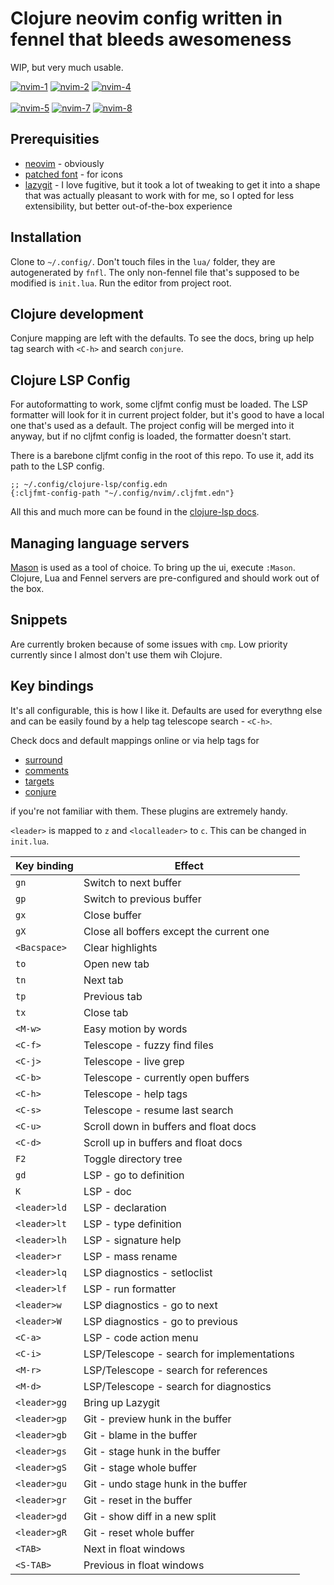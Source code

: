 # Clojure neovim config written in fennel that bleeds awesomeness #

WIP, but very much usable.

<a href="https://postimg.cc/JGc10Sbh" target="_blank"><img src="https://i.postimg.cc/JGc10Sbh/nvim-1.png" alt="nvim-1"/></a> <a href="https://postimg.cc/WDtj93xD" target="_blank"><img src="https://i.postimg.cc/WDtj93xD/nvim-2.png" alt="nvim-2"/></a> <a href="https://postimg.cc/bGMP4Pjm" target="_blank"><img src="https://i.postimg.cc/bGMP4Pjm/nvim-4.png" alt="nvim-4"/></a><br/><br/>
<a href="https://postimg.cc/2LdfqBLt" target="_blank"><img src="https://i.postimg.cc/2LdfqBLt/nvim-5.png" alt="nvim-5"/></a> <a href="https://postimg.cc/v40bL92F" target="_blank"><img src="https://i.postimg.cc/Bt237R7C/nvim-7.png" alt="nvim-7"/></a> <a href="https://postimg.cc/BLK30zS4" target="_blank"><img src="https://i.postimg.cc/BLK30zS4/nvim-8.png" alt="nvim-8"/> </a> 

## Prerequisities ##

* [neovim](https://github.com/neovim/neovim) - obviously
* [patched font](https://github.com/ryanoasis/nerd-fonts) - for icons
* [lazygit](https://github.com/jesseduffield/lazygit) - I love fugitive, but it took a lot of tweaking to get it into a shape that was actually pleasant to work with for me, so I opted for less extensibility, but better out-of-the-box experience

## Installation ##

Clone to `~/.config/`. Don't touch files in the `lua/` folder, they are autogenerated by `fnfl`. The only non-fennel file that's supposed to be modified is `init.lua`.
Run the editor from project root.

## Clojure development ##

Conjure mapping are left with the defaults. To see the docs, bring up help tag search with `<C-h>` and search `conjure`.

## Clojure LSP Config ##

For autoformatting to work, some cljfmt config must be loaded. The LSP formatter will look for it in current project folder, but it's good to have a local one that's used as a default. The project config will be merged into it anyway, but if no cljfmt config is loaded, the formatter doesn't start.

There is a barebone cljfmt config in the root of this repo. To use it, add its path to the LSP config.

```edn
;; ~/.config/clojure-lsp/config.edn
{:cljfmt-config-path "~/.config/nvim/.cljfmt.edn"}
```

All this and much more can be found in the [clojure-lsp docs](https://clojure-lsp.io/settings/).

## Managing language servers ##

[Mason](https://github.com/williamboman/mason.nvim) is used as a tool of choice. To bring up the ui, execute `:Mason`. Clojure, Lua and Fennel servers are pre-configured and should work out of the box.

## Snippets ##

Are currently broken because of some issues with `cmp`. Low priority currently since I almost don't use them wih Clojure.

## Key bindings ##

It's all configurable, this is how I like it. Defaults are used for everythng else and can be easily found by a help tag telescope search - `<C-h>`.

Check docs and default mappings online or via help tags for

* [surround](https://github.com/tpope/vim-surround)
* [comments](https://github.com/numToStr/Comment.nvim)
* [targets](https://github.com/wellle/targets.vim)
* [conjure](https://github.com/Olical/conjure)

if you're not familiar with them. These plugins are extremely handy.

`<leader>` is mapped to `z` and `<localleader>` to `c`. This can be changed in `init.lua`.

| Key binding  | Effect                                     |
|--------------|--------------------------------------------|
| `gn`         | Switch to next buffer                      |
| `gp`         | Switch to previous buffer                  |
| `gx`         | Close buffer                               |
| `gX`         | Close all boffers except the current one   |
| `<Bacspace>` | Clear highlights                           |
| `to`         | Open new tab                               |
| `tn`         | Next tab                                   |
| `tp`         | Previous tab                               |
| `tx`         | Close tab                                  |
| `<M-w>`      | Easy motion by words                       |
| `<C-f>`      | Telescope - fuzzy find files               |
| `<C-j>`      | Telescope - live grep                      |
| `<C-b>`      | Telescope - currently open buffers         |
| `<C-h>`      | Telescope - help tags                      |
| `<C-s>`      | Telescope - resume last search             |
| `<C-u>`      | Scroll down in buffers and float docs      |
| `<C-d>`      | Scroll up in buffers and float docs        |
| `F2`         | Toggle directory tree                      |
| `gd`         | LSP - go to definition                     |
| `K`          | LSP - doc                                  |
| `<leader>ld` | LSP - declaration                          |
| `<leader>lt` | LSP - type definition                      |
| `<leader>lh` | LSP - signature help                       |
| `<leader>r ` | LSP - mass rename                          |
| `<leader>lq` | LSP diagnostics - setloclist               |
| `<leader>lf` | LSP - run formatter                        |
| `<leader>w`  | LSP diagnostics - go to next               |
| `<leader>W`  | LSP diagnostics - go to previous           |
| `<C-a>`      | LSP - code action menu                     |
| `<C-i>`      | LSP/Telescope - search for implementations |
| `<M-r>`      | LSP/Telescope - search for references      |
| `<M-d>`      | LSP/Telescope - search for diagnostics     |
| `<leader>gg` | Bring up Lazygit                           |
| `<leader>gp` | Git - preview hunk in the buffer           |
| `<leader>gb` | Git - blame in the buffer                  |
| `<leader>gs` | Git - stage hunk in the buffer             |
| `<leader>gS` | Git - stage whole buffer                   |
| `<leader>gu` | Git - undo stage hunk in the buffer        |
| `<leader>gr` | Git - reset in the buffer                  |
| `<leader>gd` | Git - show diff in a new split             |
| `<leader>gR` | Git - reset whole buffer                   |
| `<TAB>`      | Next in float windows                      |
| `<S-TAB>`    | Previous in float windows                  |
